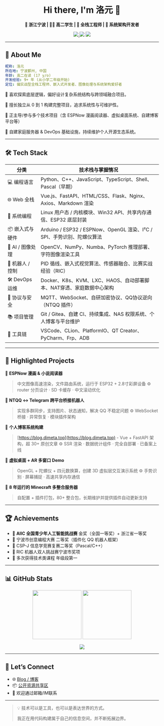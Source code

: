 <h1 align="center">Hi there, I'm 洛元 👋</h1>

<p align="center">
  <b>📍 浙江宁波 | 👨‍💻 高二学生 | 🧠 全栈工程师 | 🔧 系统架构开发者</b>
</p>

<p align="center">
  <a href="https://blog.dimeta.top" target="_blank">
    <img src="https://img.shields.io/badge/Blog-blog.dimeta.top-brightgreen?style=flat-square&logo=vercel" />
  </a>
  <img src="https://komarev.com/ghpvc/?username=dimeta-luoyuan&label=Profile%20views&color=0e75b6&style=flat-square"/>
  <img src="https://img.shields.io/github/followers/dimeta-luoyuan?label=Followers&style=flat-square" />
</p>

---

## 🚀 About Me

```yaml
昵称: 洛元
所在地: 宁波鄞州, 中国
年龄: 高二在读 (17 y/o)
开发经验: 9+ 年 (从小学二年级开始)
定位: 偏实战型全栈工程师、嵌入式开发者、图像处理与系统架构爱好者
````

🔹 喜欢探索底层逻辑，偏好设计复杂系统结构与跨领域融合项目。

🔹 擅长独立从 0 到 1 构建完整项目，追求系统性与可维护性。

🔹 正主导/参与多个技术项目（含 ESPNow 漫画阅读器、虚拟桌面系统、自建博客平台等）

🔹 自建家庭服务器 & DevOps 基础设施，持续维护个人开源生态系统。

---

## 🛠️ Tech Stack

| 分类            | 技术栈与掌握情况                                                |
| ------------- | ------------------------------------------------------- |
| 💻 编程语言       | Python、C++、JavaScript、TypeScript、Shell、Pascal（早期）       |
| 🌐 Web 全栈     | Vue.js、FastAPI、HTML/CSS、Flask、Nginx、Axios、Markdown 渲染   |
| 🧩 系统编程       | Linux 用户态 / 内核模块、Win32 API、共享内存通信、ESP32 底层封装            |
| 📦 嵌入式与硬件     | Arduino / ESP32 / ESPNow、OpenGL 渲染、I²C / SPI、手势识别、陀螺仪算法 |
| 🧠 AI / 图像处理  | OpenCV、NumPy、Numba、PyTorch 推理部署、字符图像渲染工具                |
| 🤖 机器人 / 控制   | PID 循线、嵌入式视觉算法、传感器融合、比赛实战经验（RIC）                        |
| 🛠️ DevOps 运维 | Docker、K8s、KVM、LXC、HAOS、自动部署脚本、NAT穿透、家庭数据中心架构           |
| 🔐 协议与安全      | MQTT、WebSocket、自研加密协议、QQ协议逆向（NTQQ 插件）                   |
| 📚 项目管理       | Git / Gitea、自建 CI、持续集成、NAS 权限系统、个人博客与平台维护               |
| 🧰 工具链        | VSCode、CLion、PlatformIO、QT Creator、PyCharm、Frp、ADB      |

---

## 🌟 Highlighted Projects

📌 **ESPNow 漫画 & 小说阅读器**

> 中文图像高速渲染，文件路由系统，运行于 ESP32 + 2.8寸彩屏设备
> ⚙️ router 分页设计 · SD 卡缓存 · 中文滚动优化

📌 **NTQQ ↔ Telegram 跨平台桥接机器人**

> 实现多群同步，支持图片、状态通知，解决 QQ 不稳定问题
> ⚙️ WebSocket 桥接 · 异常恢复 · 模块插件架构

📌 **个人博客系统构建**

> [https://blog.dimeta.top](https://blog.dimeta.top) - Vue + FastAPI 架构，超 30+ 原创文章
> ⚙️ SSR 渲染 · 数据统计组件 · 完全自部署 · 已备案上线

📌 **虚拟桌面 + AR 多窗口 Demo**

> OpenGL + 陀螺仪 + 四元数换算，创建 3D 虚拟层交互演示系统
> ⚙️ 手势识别 · 屏幕捕捉 · 高速共享内存通信

📌 **8 年运行的 Minecraft 多整合服务器**

> 自配置 + 插件打包，80+ 整合包，长期维护并提供插件自动更新支持

---

## 🏆 Achievements

* 🥇 **AIIC 全国青少年人工智能挑战赛**
  金奖（全国一等奖）+ 浙江省一等奖
* 🥈 宁波市创意编程大赛 二等奖（插件化 QQ 机器人框架）
* 🏅 CSP-J 信息学竞赛复赛二等奖（Pascal/C++）
* 🥉 RIC 机器人双人挑战赛宁波市奖项
* 🏫 多次获得技术类课程 年级段第一

---

## 📊 GitHub Stats

<p align="center">
  <img height="160em" src="https://github-readme-stats.vercel.app/api?username=Shapaper233&show_icons=true&theme=tokyonight&hide=prs" />
  <img height="160em" src="https://github-readme-stats.vercel.app/api/top-langs/?username=Shapaper233&layout=compact&theme=tokyonight" />
</p>

<p align="center">
  <img src="https://github-readme-activity-graph.cyclic.app/graph?username=luoyuan&theme=react-dark" />
</p>

---

## 💬 Let’s Connect

* 🌐 [Blog / 博客](https://blog.dimeta.top)
* 📦 [公开资源共享区](http://ifengdian.top:5244/)
* 📮 欢迎通过邮箱/IM联系

---

> 💡 技术可以是工具，也可以是表达世界的方式。
>
> 我正在用代码构建属于自己的信息空间，并不断拓展边界。
